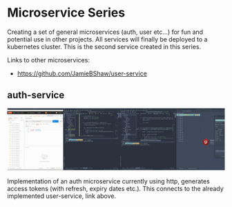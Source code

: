 # Microservice Series
Creating a set of general microservices (auth, user etc...) for fun and potential use in other projects.
All services will finally be deployed to a kubernetes cluster. This is the second service created in this series.

Links to other microservices:
- https://github.com/JamieBShaw/user-service

## auth-service
![Alt Text](https://github.com/JamieBShaw/auth-service/blob/master/gif/output.gif)


Implementation of an auth microservice currently using http, generates access tokens (with refresh, expiry dates etc.).
This connects to the already implemented user-service, link above.
